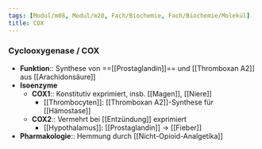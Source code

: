 ```yaml
---
tags: [Modul/m08, Modul/m20, Fach/Biochemie, Fach/Biochemie/Molekül]
title: COX
---
```

### Cyclooxygenase / COX
- **Funktion**:: Synthese von ==[[Prostaglandin]]== und [[Thromboxan A2]] aus [[Arachidonsäure]]
- **Isoenzyme**
	- **COX1**:: Konstitutiv exprimiert, insb. [[Magen]], [[Niere]]
		- [[Thrombocyten]]: [[Thromboxan A2]]-Synthese für [[Hämostase]]
	- **COX2**:: Vermehrt bei [[Entzündung]] exprimiert
		- [[Hypothalamus]]: [[Prostaglandin]] → [[Fieber]]
- **Pharmakologie**:: Hemmung durch [[Nicht-Opioid-Analgetika]]